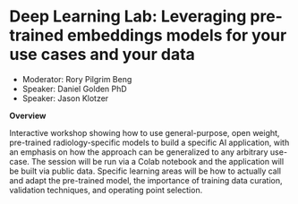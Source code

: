 # Deep Learning Lab: Leveraging pre-trained embeddings models for your use cases and your data

- Moderator: Rory Pilgrim Beng
- Speaker: Daniel Golden PhD
- Speaker: Jason Klotzer

**Overview**

Interactive workshop showing how to use general-purpose, open weight, pre-trained radiology-specific models to build a specific AI application, with an emphasis on how the approach can be generalized to any arbitrary use-case. The session will be run via a Colab notebook and the application will be built via public data. Specific learning areas will be how to actually call and adapt the pre-trained model, the importance of training data curation, validation techniques, and operating point selection.
